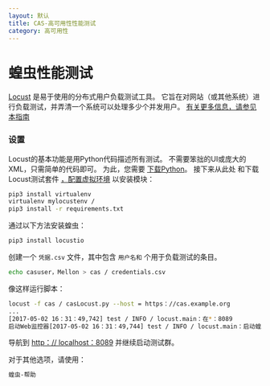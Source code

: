 ```yaml
---
layout: 默认
title: CAS-高可用性性能测试
category: 高可用性
---
```


# 蝗虫性能测试

[Locust](http://locust.io/) 是易于使用的分布式用户负载测试工具。 它旨在对网站（或其他系统）进行负载测试，并弄清一个系统可以处理多少个并发用户。 [有关更多信息，请参见本指南](http://docs.locust.io/en/latest/what-is-locust.html)

### 设置

Locust的基本功能是用Python代码描述所有测试。 不需要笨拙的UI或庞大的XML，只需简单的代码即可。 为此，您需要 [下载Python](https://www.python.org/downloads/)。 接下来从此处</a> 和下载Locust测试套件 [，配置虚拟环境](https://github.com/apereo/cas/raw/master/etc/loadtests) 以安装模块：</p> 



```bash
pip3 install virtualenv
virtualenv mylocustenv /
pip3 install -r requirements.txt
```


通过以下方法安装蝗虫：



```bash
pip3 install locustio
```


创建一个 `凭据.csv` 文件，其中包含 `用户名和` 个用于负载测试的条目。



```bash
echo casuser，Mellon > cas / credentials.csv
```


像这样运行脚本：



```bash
locust -f cas / casLocust.py --host = https：//cas.example.org
...
[2017-05-02 16：31：49,742] test / INFO / locust.main：在*：8089
启动Web监控器[2017-05-02 16：31：49,744] test / INFO / locust.main：启动蝗虫0.8a2
```


导航到 [http：// localhost：8089](http://localhost:8089) 并继续启动测试群。

对于其他选项，请使用：



```bash
蝗虫-帮助
```
